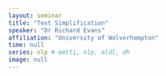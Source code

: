 ```yaml
---
layout: seminar
title: "Text Simplification"
speaker: "Dr Richard Evans"
affiliation: "University of Wolverhampton"
time: null 
series: nlp # emtti, nlp, mldl, dh 
image: null 
---
```

